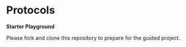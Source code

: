# Protocols

**Starter Playground**

Please fork and clone this repository to prepare for the guided project.
